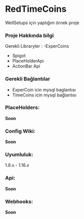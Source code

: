 # RedTimeCoins
WellSetups için yaptığım örnek proje

### Proje Hakkında bilgi
Gerekli Libraryler :
 -ExperCoins
 - Spigot
 - PlaceHolderApi
 - ActionBar Api
### Gerekli Bağlantılar
 - ExperCoin icin mysql baglantısı
 - TimeCoins icin mysql bağlantısı
### PlaceHolders:
**Soon**
### Config Wiki:
**Soon**
### Uyumluluk:
1.8.x - 1.16.x
### Api:
**Soon**
### Webhooks:
**Soon**
